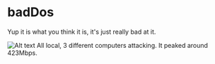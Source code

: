 # badDos
Yup it is what you think it is, it's just really bad at it.

![Alt text](https://i.imgur.com/piepael.png "Better than expected")
All local, 3 different computers attacking. It peaked around 423Mbps.
